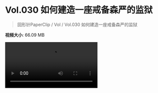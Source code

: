 # Vol.030 如何建造一座戒备森严的监狱

> 回形针PaperClip / Vol / Vol.030 如何建造一座戒备森严的监狱

**视频大小**: 66.09 MB

<div class="video"><video src="https://file.hsyhx.top/video/PaperClip/Vol/030.mp4" controls preload>🤔 您的浏览器不支持 video 标签</video></div>